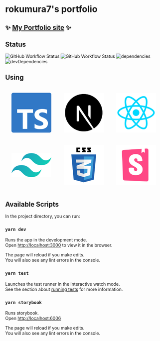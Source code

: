 # rokumura7's portfolio

## ✨ [My Portfolio site](https://rokumura7.github.io/) ✨

## Status

![GitHub Workflow Status](https://img.shields.io/github/workflow/status/rokumura7/rokumura7.github.io/CodeQL)
![GitHub Workflow Status](https://img.shields.io/github/workflow/status/rokumura7/rokumura7.github.io/GitHubPages)
![dependencies](https://david-dm.org/rokumura7/rokumura7.github.io.svg)
![devDependencies](https://david-dm.org/rokumura7/rokumura7.github.io/dev-status.svg)

## Using

<style>
div.readme_container {
  display: flex;
}
.readme_container img {
  object-fit: contain;
  margin: 20px;
  width: 128px
}
</style>
<div class="readme_container">
  <img src="static/img/logos/ts.png">
  <img src="static/img/logos/nextjs.png">
  <img src="static/img/logos/react.png">
</div>
<div class="readme_container">
  <img src="static/img/logos/tailwind-css.png">
  <img src="static/img/logos/css.png">
  <img src="static/img/logos/storybook.png">
</div>

## Available Scripts

In the project directory, you can run:

### `yarn dev`

Runs the app in the development mode.\
Open [http://localhost:3000](http://localhost:3000) to view it in the browser.

The page will reload if you make edits.\
You will also see any lint errors in the console.

### `yarn test`

Launches the test runner in the interactive watch mode.\
See the section about [running tests](https://facebook.github.io/create-react-app/docs/running-tests) for more information.

### `yarn storybook`

Runs storybook.\
Open [http://localhost:6006](http://localhost:6006)

The page will reload if you make edits.\
You will also see any lint errors in the console.
